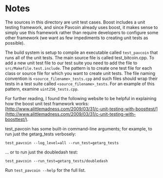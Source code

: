 # Notes
The sources in this directory are unit test cases.  Boost includes a
unit testing framework, and since Pavcoin already uses boost, it makes
sense to simply use this framework rather than require developers to
configure some other framework (we want as few impediments to creating
unit tests as possible).

The build system is setup to compile an executable called `test_pavcoin`
that runs all of the unit tests.  The main source file is called
test_bitcoin.cpp. To add a new unit test file to our test suite you need 
to add the file to `src/Makefile.test.include`. The pattern is to create 
one test file for each class or source file for which you want to create 
unit tests.  The file naming convention is `<source_filename>_tests.cpp` 
and such files should wrap their tests in a test suite 
called `<source_filename>_tests`. For an example of this pattern, 
examine `uint256_tests.cpp`.

For further reading, I found the following website to be helpful in
explaining how the boost unit test framework works:
[http://www.alittlemadness.com/2009/03/31/c-unit-testing-with-boosttest/](http://www.alittlemadness.com/2009/03/31/c-unit-testing-with-boosttest/).

test_pavcoin has some built-in command-line arguments; for
example, to run just the getarg_tests verbosely:

    test_pavcoin --log_level=all --run_test=getarg_tests

... or to run just the doubledash test:

    test_pavcoin --run_test=getarg_tests/doubledash

Run `test_pavcoin --help` for the full list.


